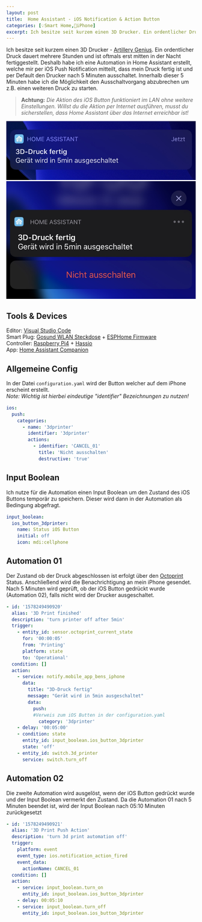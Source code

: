 ```yaml
---
layout: post
title:  Home Assistant - iOS Notification & Action Button
categories: [💡Smart Home,📱iPhone]
excerpt: Ich besitze seit kurzem einen 3D Drucker. Ein ordentlicher Druck dauert mehrere Stunden und ist oftmals erst mitten in der Nacht fertiggestellt. Deshalb habe ich eine Automation in Home Assistant erstellt, welche mir per iOS Push Notification mitteilt...
---
```


Ich besitze seit kurzem einen 3D Drucker - [Artillery Genius](https://youtu.be/koZo6GaNFi0). Ein ordentlicher Druck dauert mehrere Stunden und ist oftmals erst mitten in der Nacht fertiggestellt. Deshalb habe ich eine Automation in Home Assistant erstellt, welche mir per iOS Push Notification mitteilt, dass mein Druck fertig ist und per Default den Drucker nach 5 Minuten ausschaltet. Innerhalb dieser 5 Minuten habe ich die Möglichkeit den Ausschaltvorgang abzubrechen um z.B. einen weiteren Druck zu starten.

>**Achtung:** _Die Aktion des iOS Button funktioniert im LAN ohne weitere Einstellungen. Willst du die Aktion per Internet ausführen, musst du sicherstellen, dass Home Assistant über das Internet erreichbar ist!_

![iOS Notification](/images/homeassistant-ios-notification.jpg)
![iOS Notification Button](/images/homeassistant-ios-notification-button.jpg)

## Tools & Devices

Editor: [Visual Studio Code](https://code.visualstudio.com/download)  
Smart Plug: [Gosund WLAN Steckdose](https://www.amazon.de/Steckdose-Stromverbrauch-Funktion-Fernsteurung-Netzwerk/dp/B07B911Y6V/ref=sr_1_5?__mk_de_DE=ÅMÅŽÕÑ&crid=10MOVZFNOBKV7&keywords=gosund+wlan+steckdose&qid=1579114863&sprefix=gosund%2Cinstant-video%2C151&sr=8-5) + [ESPHome Firmware](https://esphome.io)  
Controller: [Raspberry Pi4](https://www.amazon.de/LABISTS-Ultimatives-Aus-Schaltnetzteil-Kühlkörper-HDMI-Kabel/dp/B07YYWZDX7/ref=sr_1_6?__mk_de_DE=ÅMÅŽÕÑ&crid=3NNARRA6HD8JO&keywords=raspberry+pi+4&qid=1579115215&smid=A31LN8HLP979CO&sprefix=raspberry+p%2Caps%2C157&sr=8-6) + [Hassio](https://www.home-assistant.io/hassio/installation/)  
App: [Home Assistant Companion](https://companion.home-assistant.io)

## Allgemeine Config

In der Datei `configuration.yaml` wird der Button welcher auf dem iPhone erscheint erstellt.  
*Note:* _Wichtig ist hierbei eindeutige "identifier" Bezeichnungen zu nutzen!_

```yaml
ios:
  push:
    categories:
      - name: '3dprinter'
        identifier: '3dprinter'
        actions:
          - identifier: 'CANCEL_01'
            title: 'Nicht ausschalten'
            destructive: 'true'
```

## Input Boolean

Ich nutze für die Automation einen Input Boolean um den Zustand des iOS Buttons temporär zu speichern.
Dieser wird dann in der Automation als Bedingung abgefragt.

```yaml
input_boolean:
  ios_button_3dprinter:
    name: Status iOS Button
    initial: off
    icon: mdi:cellphone
```

## Automation 01

Der Zustand ob der Druck abgeschlossen ist erfolgt über den [Octoprint](https://www.home-assistant.io/integrations/octoprint/) Status.
Anschließend wird die Benachrichtigung an mein iPhone gesendet. Nach 5 Minuten wird geprüft, ob der iOS Button gedrückt wurde (Automation 02), falls nicht wird der Drucker ausgeschaltet.

```yaml
- id: '1578249490920'
  alias: '3D Print finished'
  description: 'turn printer off after 5min'
  trigger:
    - entity_id: sensor.octoprint_current_state
      for: '00:00:05'
      from: 'Printing'
      platform: state
      to: 'Operational'
  condition: []
  action:
    - service: notify.mobile_app_bens_iphone
      data:
        title: "3D-Druck fertig"
        message: "Gerät wird in 5min ausgeschaltet"
        data:
          push:
          #Verweis zum iOS Butten in der configuration.yaml
            category: '3dprinter'
    - delay: '00:05:00'
    - condition: state
      entity_id: input_boolean.ios_button_3dprinter
      state: 'off'
    - entity_id: switch.3d_printer
      service: switch.turn_off
```

## Automation 02

Die zweite Automation wird ausgelöst, wenn der iOS Button gedrückt wurde und der Input Boolean vermerkt den Zustand.
Da die Automation 01 nach 5 Minuten beendet ist, wird der Input Boolean nach 05:10 Minuten zurückgesetzt

```yaml
- id: '1578249490921'
  alias: '3D Print Push Action'
  description: 'turn 3d print automation off'
  trigger:
    platform: event
    event_type: ios.notification_action_fired
    event_data:
      actionName: CANCEL_01
  condition: []
  action:
    - service: input_boolean.turn_on
      entity_id: input_boolean.ios_button_3dprinter
    - delay: 00:05:10
    - service: input_boolean.turn_off
      entity_id: input_boolean.ios_button_3dprinter
```
